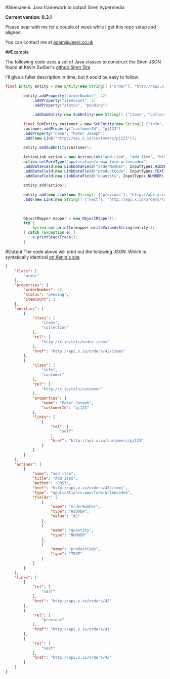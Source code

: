 #SirenJeeni: Java framework to output Siren hypermedia

__Current version: 0.3.1__

Please bear with me for a couple of week while I get this repo setup and aligned. 

You can contact me at [adam@Jeeni.co.uk](mailto:adam@jeeni.co.uk)

##Example

The following code uses a set of Java classes to construct the Siren JSON found at Kevin Swiber's [github Siren Site](https://github.com/kevinswiber/siren)

I'll give a fuller description in time, but it sould be easy to follow.

```Java
final Entity entity = new Entity(new String[] {"order"}, "http://api.x.io/orders/42");
		
		entity.addProperty("orderNumber", 42)
			.addProperty("itemCount", 3)
			.addProperty("status", "pending")
			
			.addSubEntity(new SubEntity(new String[] {"items", "collection"}, "http://api.x.io/orders/42/items", new String[] {"http://x.io/rels/order-items"}));
			
		final SubEntity customer = new SubEntity(new String[] {"info", "customer"}, new String[] {"http://x.io/rels/customer"});
		customer.addProperty("customerId", "pj123")
		.addProperty("name", "Peter Joseph")
		.add(new Link("http://api.x.io/customers/pj123"));
			
		entity.addSubEntity(customer);
		
		ActionLink action = new ActionLink("add-item", "Add Item", "http://api.x.io/orders/42/items", HttpMethod.POST);
		action.setFormType("application/x-www-form-urlencoded")
		.addDataField(new LinkDataField("orderNumber", InputTypes.HIDDEN, "42"))
		.addDataField(new LinkDataField("productCode", InputTypes.TEXT))
		.addDataField(new LinkDataField("quantity", InputTypes.NUMBER));
		
		entity.add(action);
		
		entity.add(new Link(new String[] {"previous"}, "http://api.x.io/orders/41"))
		.add(new Link(new String[] {"next"}, "http://api.x.io/orders/43"));
		
		
		
		ObjectMapper mapper = new ObjectMapper();
		try {
			System.out.println(mapper.writeValueAsString(entity));
		} catch (Exception e) {
			e.printStackTrace();
		} 
```
#Output
The code above will print out the following JSON. Which is syntatically identical [on Kenin's site](https://github.com/kevinswiber/siren)


```json
{
    "class": [
        "order"
    ],
    "properties": {
        "orderNumber": 42,
        "status": "pending",
        "itemCount": 3
    },
    "entities": [
        {
            "class": [
                "items",
                "collection"
            ],
            "rel": [
                "http://x.io/rels/order-items"
            ],
            "href": "http://api.x.io/orders/42/items"
        },
        {
            "class": [
                "info",
                "customer"
            ],
            "rel": [
                "http://x.io/rels/customer"
            ],
            "properties": {
                "name": "Peter Joseph",
                "customerId": "pj123"
            },
            "links": [
                {
                    "rel": [
                        "self"
                    ],
                    "href": "http://api.x.io/customers/pj123"
                }
            ]
        }
    ],
    "actions": [
        {
            "name": "add-item",
            "title": "Add Item",
            "method": "POST",
            "href": "http://api.x.io/orders/42/items",
            "type": "application/x-www-form-urlencoded",
            "fields": [
                {
                    "name": "orderNumber",
                    "type": "HIDDEN",
                    "value": "42"
                },
                {
                    "name": "quantity",
                    "type": "NUMBER"
                },
                {
                    "name": "productCode",
                    "type": "TEXT"
                }
            ]
        }
    ],
    "links": [
        {
            "rel": [
                "self"
            ],
            "href": "http://api.x.io/orders/42"
        },
        {
            "rel": [
                "previous"
            ],
            "href": "http://api.x.io/orders/41"
        },
        {
            "rel": [
                "next"
            ],
            "href": "http://api.x.io/orders/43"
        }
    ]
}
```
